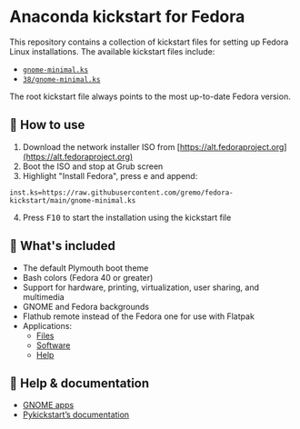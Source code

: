 # Anaconda kickstart for Fedora

This repository contains a collection of kickstart files for setting up Fedora Linux installations. The available kickstart files include:

- [`gnome-minimal.ks`](gnome-minimal.ks)
- [`38/gnome-minimal.ks`](38/gnome-minimal.ks)

The root kickstart file always points to the most up-to-date Fedora version.

## 🚀 How to use

1. Download the network installer ISO from [https://alt.fedoraproject.org](https://alt.fedoraproject.org)
2. Boot the ISO and stop at Grub screen
3. Highlight "Install Fedora", press <kbd>e</kbd> and append:
  ```text
  inst.ks=https://raw.githubusercontent.com/gremo/fedora-kickstart/main/gnome-minimal.ks
  ```
4. Press <kbd>F10</kbd> to start the installation using the kickstart file

## 🛟 What's included

- The default Plymouth boot theme
- Bash colors (Fedora 40 or greater)
- Support for hardware, printing, virtualization, user sharing, and multimedia
- GNOME and Fedora backgrounds
- Flathub remote instead of the Fedora one for use with Flatpak
- Applications:
    - [Files](https://apps.gnome.org/Nautilus/)
    - [Software](https://apps.gnome.org/Software/)
    - [Help](https://apps.gnome.org/Yelp/)

## 📖 Help & documentation

- [GNOME apps](https://apps.gnome.org)
- [Pykickstart’s documentation](https://pykickstart.readthedocs.io/en/latest/index.html)
